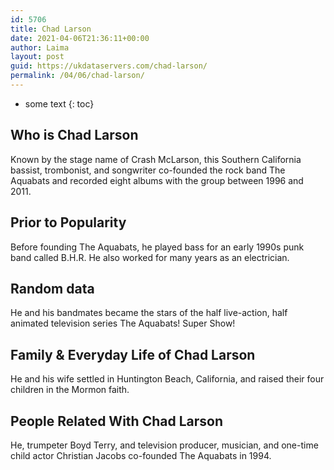 ```yaml
---
id: 5706
title: Chad Larson
date: 2021-04-06T21:36:11+00:00
author: Laima
layout: post
guid: https://ukdataservers.com/chad-larson/
permalink: /04/06/chad-larson/
---
```


* some text
{: toc}


## Who is Chad Larson
                  
                  
                  
Known by the stage name of Crash McLarson, this Southern California bassist, trombonist, and songwriter co-founded the rock band The Aquabats and recorded eight albums with the group between 1996 and 2011.
                  
              
            
              
            
                
                
                
## Prior to Popularity
                  
                  
                  
Before founding The Aquabats, he played bass for an early 1990s punk band called B.H.R. He also worked for many years as an electrician.
                  
              
            
              
            
                
                
                
## Random data
                  
                  
                  
He and his bandmates became the stars of the half live-action, half animated television series The Aquabats! Super Show!
                  
              
            
              
            
                
                
                
## Family & Everyday Life of Chad Larson
                  
                  
                  
He and his wife settled in Huntington Beach, California, and raised their four children in the Mormon faith.
                  
              
            
              
            
                
                
                
## People Related With Chad Larson
                  
                  
                  
He, trumpeter Boyd Terry, and television producer, musician, and one-time child actor Christian Jacobs co-founded The Aquabats in 1994.
                  
              
            
              
            
                
              
            
              
              
            
            
              
            
          
          
          